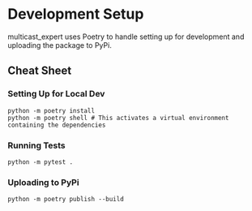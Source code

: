 # Development Setup

multicast_expert uses Poetry to handle setting up for development and uploading the package to PyPi.

## Cheat Sheet

### Setting Up for Local Dev
```
python -m poetry install
python -m poetry shell # This activates a virtual environment containing the dependencies
```

### Running Tests
```
python -m pytest .
```

### Uploading to PyPi
```
python -m poetry publish --build
```